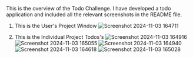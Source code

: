 This is the overview of the Todo Challenge. I have developed a todo application and included all the relevant screenshots in the README file.

1. This is the User's Project Window
![Screenshot 2024-11-03 164711](https://github.com/user-attachments/assets/c13f5402-a6f0-4b05-b653-917583477ee0)

2. This is the Individual Project Todos's
![Screenshot 2024-11-03 164916](https://github.com/user-attachments/assets/de560dc7-319b-4487-895c-24e7b70f4e55)
![Screenshot 2024-11-03 165055](https://github.com/user-attachments/assets/27499154-b769-4f07-9c74-e16f1b3cfcb5)
![Screenshot 2024-11-03 164940](https://github.com/user-attachments/assets/f0e1de2a-03e0-4948-bfea-a9c763f182a7)
![Screenshot 2024-11-03 164618](https://github.com/user-attachments/assets/82de170c-4ddb-4ef4-83ac-9d7de5717a16)
![Screenshot 2024-11-03 165028](https://github.com/user-attachments/assets/118a8753-f0b8-4b0a-a80a-d964dd19e35f)
